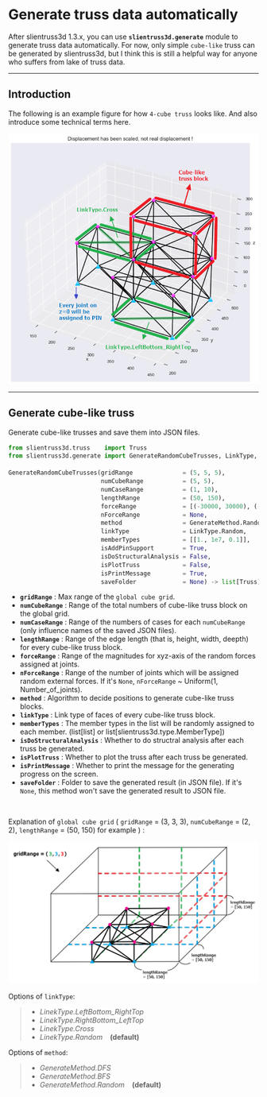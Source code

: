 # Generate truss data automatically

After slientruss3d 1.3.x, you can use **`slientruss3d.generate`** module to generate truss data automatically. For now, only simple `cube-like` truss can be generated by slientruss3d, but I think this is still a helpful way for anyone who suffers from lake of truss data.

---

## Introduction

The following is an example figure for how `4-cube truss` looks like. And also introduce some technical terms here.

![intro](./figure/truss_gen_intro.png)

---

## Generate cube-like truss

Generate cube-like trusses and save them into JSON files.

```python
from slientruss3d.truss    import Truss
from slientruss3d.generate import GenerateRandomCubeTrusses, LinkType, GenerateMethod

GenerateRandomCubeTrusses(gridRange              = (5, 5, 5), 
                          numCubeRange           = (5, 5), 
                          numCaseRange           = (1, 10), 
                          lengthRange            = (50, 150), 
                          forceRange             = [(-30000, 30000), (-30000, 30000), (-30000, 30000)],
                          nForceRange            = None,
                          method                 = GenerateMethod.Random,
                          linkType               = LinkType.Random,
                          memberTypes            = [[1., 1e7, 0.1]],
                          isAddPinSupport        = True,
                          isDoStructuralAnalysis = False,
                          isPlotTruss            = False,
                          isPrintMessage         = True,
                          saveFolder             = None) -> list[Truss]

```

- **`gridRange`** : Max range of the `global cube grid`.
- **`numCubeRange`** : Range of the total numbers of cube-like truss block on the global grid.
- **`numCaseRange`** : Range of the numbers of cases for each `numCubeRange` (only influence names of the saved JSON files).
- **`lengthRange`** : Range of the edge length (that is, height, width, deepth) for every cube-like truss block.
- **`forceRange`** : Range of the magnitudes for xyz-axis of the random forces assigned at joints.
- **`nForceRange`** : Range of the number of joints which will be assigned random external forces. If it's `None`, `nForceRange` ~ Uniform(1, Number_of_joints).
- **`method`** : Algorithm to decide positions to generate cube-like truss blocks.
- **`linkType`** : Link type of faces of every cube-like truss block.
- **`memberTypes`** : The member types in the list will be randomly assigned to each member. (list[list] or list[slientruss3d.type.MemberType])
- **`isDoStructuralAnalysis`** : Whether to do structral analysis after each truss be generated.
- **`isPlotTruss`** : Whether to plot the truss after each truss be generated.
- **`isPrintMessage`** : Whether to print the message for the generating progress on the screen.
- **`saveFolder`** : Folder to save the generated result (in JSON file). If it's `None`, this method won't save the generated result to JSON file.

<br/>

Explanation of `global cube grid` ( `gridRange` = (3, 3, 3), `numCubeRange` = (2, 2), `lengthRange` = (50, 150) for example ) :

![Grid](./figure/truss_gen_grid.png)

Options of `linkType`:

>- *LinekType.LeftBottom_RightTop*
>- *LinekType.RightBottom_LeftTop*
>- *LinekType.Cross*
>- *LinekType.Random* &ensp; **(default)**

Options of `method`:

>- *GenerateMethod.DFS*
>- *GenerateMethod.BFS*
>- *GenerateMethod.Random* &ensp; **(default)**
